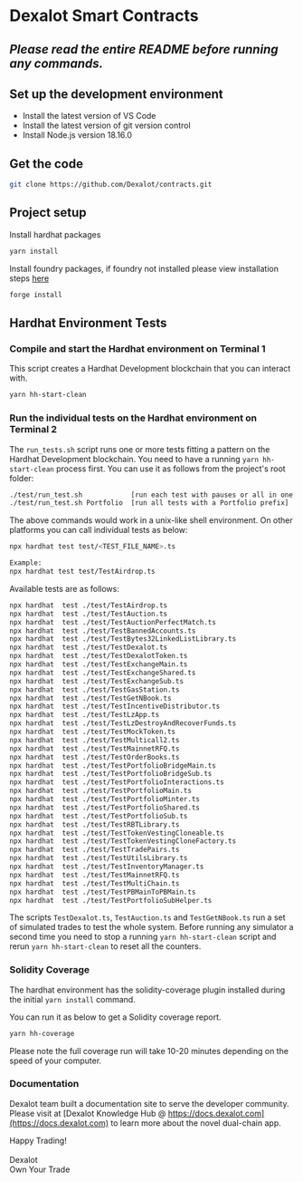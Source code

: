 # Dexalot Smart Contracts

## *Please read the entire README before running any commands.*

## Set up the development environment

- Install the latest version of VS Code
- Install the latest version of git version control
- Install Node.js version 18.16.0
## Get the code

```sh
git clone https://github.com/Dexalot/contracts.git
```

## Project setup

Install hardhat packages

```sh
yarn install
```

Install foundry packages, if foundry not installed please view installation steps [here](https://book.getfoundry.sh/getting-started/installation)

```sh
forge install
```

## Hardhat Environment Tests

### Compile and start the Hardhat environment on Terminal 1

This script creates a Hardhat Development blockchain that you can interact with.

```sh
yarn hh-start-clean
```

### Run the individual tests on the Hardhat environment on Terminal 2

The `run_tests.sh` script runs one or more tests fitting a pattern on the Hardhat Development blockchain.  You need to have a running ```yarn hh-start-clean``` process first. You can use it as follows from the project's root folder:

```sh
./test/run_test.sh            [run each test with pauses or all in one go]
./test/run_test.sh Portfolio  [run all tests with a Portfolio prefix]
```

The above commands would work in a unix-like shell environment.  On other platforms you can call individual tests as below:

```sh
npx hardhat test test/<TEST_FILE_NAME>.ts

Example:
npx hardhat test test/TestAirdrop.ts
```

Available tests are as follows:

```sh
npx hardhat  test ./test/TestAirdrop.ts
npx hardhat  test ./test/TestAuction.ts
npx hardhat  test ./test/TestAuctionPerfectMatch.ts
npx hardhat  test ./test/TestBannedAccounts.ts
npx hardhat  test ./test/TestBytes32LinkedListLibrary.ts
npx hardhat  test ./test/TestDexalot.ts
npx hardhat  test ./test/TestDexalotToken.ts
npx hardhat  test ./test/TestExchangeMain.ts
npx hardhat  test ./test/TestExchangeShared.ts
npx hardhat  test ./test/TestExchangeSub.ts
npx hardhat  test ./test/TestGasStation.ts
npx hardhat  test ./test/TestGetNBook.ts
npx hardhat  test ./test/TestIncentiveDistributor.ts
npx hardhat  test ./test/TestLzApp.ts
npx hardhat  test ./test/TestLzDestroyAndRecoverFunds.ts
npx hardhat  test ./test/TestMockToken.ts
npx hardhat  test ./test/TestMulticall2.ts
npx hardhat  test ./test/TestMainnetRFQ.ts
npx hardhat  test ./test/TestOrderBooks.ts
npx hardhat  test ./test/TestPortfolioBridgeMain.ts
npx hardhat  test ./test/TestPortfolioBridgeSub.ts
npx hardhat  test ./test/TestPortfolioInteractions.ts
npx hardhat  test ./test/TestPortfolioMain.ts
npx hardhat  test ./test/TestPortfolioMinter.ts
npx hardhat  test ./test/TestPortfolioShared.ts
npx hardhat  test ./test/TestPortfolioSub.ts
npx hardhat  test ./test/TestRBTLibrary.ts
npx hardhat  test ./test/TestTokenVestingCloneable.ts
npx hardhat  test ./test/TestTokenVestingCloneFactory.ts
npx hardhat  test ./test/TestTradePairs.ts
npx hardhat  test ./test/TestUtilsLibrary.ts
npx hardhat  test ./test/TestInventoryManager.ts
npx hardhat  test ./test/TestMainnetRFQ.ts
npx hardhat  test ./test/TestMultiChain.ts
npx hardhat  test ./test/TestPBMainToPBMain.ts
npx hardhat  test ./test/TestPortfolioSubHelper.ts
```

The scripts `TestDexalot.ts`, `TestAuction.ts` and `TestGetNBook.ts` run a set of simulated trades to test the whole system.  Before running any simulator a second time you need to stop a running ```yarn hh-start-clean``` script and rerun ```yarn hh-start-clean``` to reset all the counters.

### Solidity Coverage

The hardhat environment has the solidity-coverage plugin installed during the initial `yarn install` command.

You can run it as below to get a Solidity coverage report.

```sh
yarn hh-coverage
```

Please note the full coverage run will take 10-20 minutes depending on the speed of your computer.

### Documentation

Dexalot team built a documentation site to serve the developer community.  Please visit at
[Dexalot Knowledge Hub @ https://docs.dexalot.com](https://docs.dexalot.com) to
learn more about the novel dual-chain app.

Happy Trading! \
\
Dexalot \
Own Your Trade
